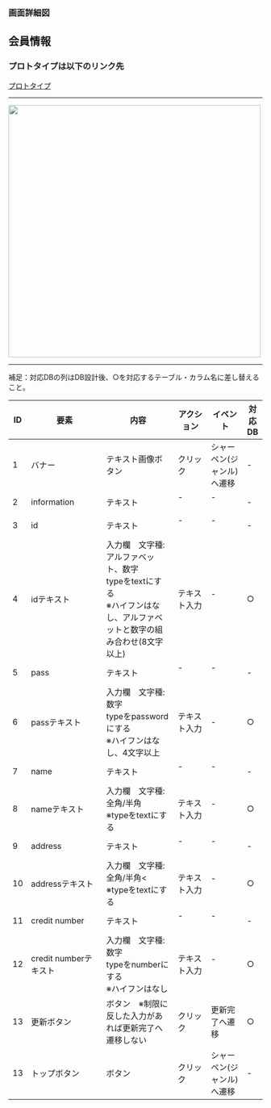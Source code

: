 ### 画面詳細図
## 会員情報
### プロトタイプは以下のリンク先
[プロトタイプ](https://www.figma.com/file/YN8g4ahM3raStzCZMDXhNA/stationary?node-id=1%3A2)
*****
<img src=".../img/会員情報.png" width="500">

*****
補足：対応DBの列はDB設計後、○を対応するテーブル・カラム名に差し替えること。

| ID | 要素 | 内容 | アクション | イベント | 対応DB |
|----|------|-----|------------|---------|-------|
|1   |バナー　　　　　        |テキスト画像ボタン|クリック   |シャーペン(ジャンル)へ遷移|-|
|2   |information　　       |テキスト　　　　　|-    　　　|-        　　　   |-|
|3   |id　　　　　　　       |テキスト　　　　　|-    　　　|-        　　　   |-|
|4   |idテキスト　　　       |入力欄　文字種:アルファベット、数字<br>typeをtextにする<br>※ハイフンはなし、アルファベットと数字の組み合わせ(8文字以上)|テキスト入力|-        　　　   |○|
|5   |pass　　　　　　       |テキスト　　　　　|-    　　　|-        　　　   |-|
|6   |passテキスト　　       |入力欄　文字種:数字<br>typeをpasswordにする<br>※ハイフンはなし、4文字以上|テキスト入力|-        　　    |○|
|7   |name     　　　       |テキスト　　　　　|-    　　　|-        　　　   |-|
|8   |nameテキスト　　       |入力欄　文字種:全角/半角<br>※typeをtextにする|テキスト入力|-        　　　  |○|
|9   |address　　　　        |テキスト　　　　　|-    　　　|-        　　　   |-|
|10  |addressテキスト       |入力欄　文字種:全角/半角<<br>※typeをtextにする|テキスト入力|-        　　　   |○|
|11  |credit number　      |テキスト　　　　　|-    　　　|-        　　　   |-|
|12  |credit numberテキスト|入力欄　文字種:数字<br>typeをnumberにする<br>※ハイフンはなし|テキスト入力|-        　　　   |○|
|13  |更新ボタン　　　      |ボタン　※制限に反した入力があれば更新完了へ遷移しない|クリック　　|更新完了へ遷移　　|○|
|13  |トップボタン　　　     |ボタン　　　　　　|クリック　　|シャーペン(ジャンル)へ遷移　　|-|

